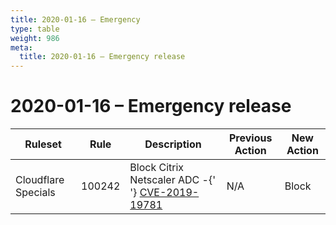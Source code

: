 ```yaml
---
title: 2020-01-16 – Emergency
type: table
weight: 986
meta:
  title: 2020-01-16 – Emergency release
---
```


# 2020-01-16 – Emergency release

<TableWrap><table style="width: 100%">

<thead>
  <tr>
    <th>Ruleset</th>
    <th>Rule</th>
    <th>Description</th>
    <th>Previous Action</th>
    <th>New Action</th>
  </tr>
</thead>
<tbody>
  <tr>
    <td>Cloudflare Specials</td>
    <td>100242</td>
    <td>
      Block Citrix Netscaler ADC -{' '}
      <a href="https://nvd.nist.gov/vuln/detail/CVE-2019-19781">CVE-2019-19781</a>
    </td>
    <td>N/A</td>
    <td>Block</td>
  </tr>
</tbody>

</table></TableWrap>
